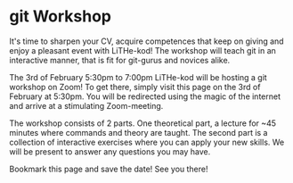 # git Workshop

It's time to sharpen your CV, acquire competences that
keep on giving and enjoy a pleasant event with LiTHe-kod!
The workshop will teach git in an interactive manner, that is
fit for git-gurus and novices alike.

The 3rd of February 5:30pm to 7:00pm LiTHe-kod will be hosting
a git workshop on Zoom! To get there, simply visit this page on the 3rd of February at 5:30pm.
You will be redirected using the magic of the internet and arrive at a stimulating Zoom-meeting.

The workshop consists of 2 parts. One theoretical part, a lecture for ~45 minutes where
commands and theory are taught. The second part is a collection of interactive
exercises where you can apply your new skills. We will be present
to answer any questions you may have.

Bookmark this page and save the date! See you there!
